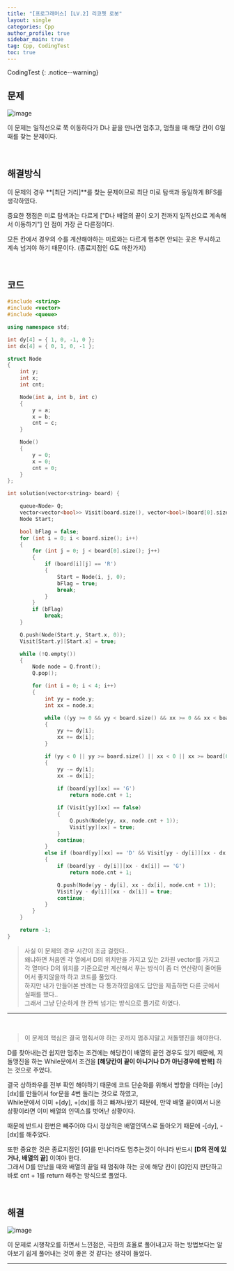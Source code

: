 ```yaml
---
title: "[프로그래머스] [LV.2] 리코쳇 로봇"
layout: single
categories: Cpp
author_profile: true
sidebar_main: true
tag: Cpp, CodingTest
toc: true
---
```



CodingTest
{: .notice--warning}


## 문제

![image](https://user-images.githubusercontent.com/69719507/229309598-087305b1-bab1-44d1-8b41-0dfffa9aa228.png)


이 문제는 일직선으로 쭉 이동하다가 D나 끝을 만나면 멈추고, 멈췄을 때 해당 칸이 G일때를 찾는 문제이다.


<br>


## 해결방식

이 문제의 경우 **[최단 거리]**를 찾는 문제이므로 최단 미로 탐색과 동일하게 BFS를 생각하였다.

중요한 쟁점은 미로 탐색과는 다르게 ["D나 배열의 끝이 오기 전까지 일직선으로 계속해서 이동하기"] 인 점이 가장 큰 다른점이다.

모든 칸에서 경우의 수를 계산해야하는 미로와는 다르게 멈추면 안되는 곳은 무시하고 계속 넘겨야 하기 때문이다. (종료지점인 G도 마찬가지)


<br>


## 코드

```cpp
#include <string>
#include <vector>
#include <queue>

using namespace std;

int dy[4] = { 1, 0, -1, 0 };
int dx[4] = { 0, 1, 0, -1 };

struct Node
{
    int y;
    int x;
    int cnt;

    Node(int a, int b, int c)
    {
        y = a;
        x = b;
        cnt = c;
    }

    Node()
    {
        y = 0;
        x = 0;
        cnt = 0;
    }
};

int solution(vector<string> board) {

    queue<Node> Q;
    vector<vector<bool>> Visit(board.size(), vector<bool>(board[0].size(), false));
    Node Start;

    bool bFlag = false;
    for (int i = 0; i < board.size(); i++)
    {
        for (int j = 0; j < board[0].size(); j++)
        {
            if (board[i][j] == 'R')
            {
                Start = Node(i, j, 0);
                bFlag = true;
                break;
            }
        }
        if (bFlag)
            break;
    }

    Q.push(Node(Start.y, Start.x, 0));
    Visit[Start.y][Start.x] = true;

    while (!Q.empty())
    {
        Node node = Q.front();
        Q.pop();

        for (int i = 0; i < 4; i++)
        {
            int yy = node.y;
            int xx = node.x;

            while ((yy >= 0 && yy < board.size() && xx >= 0 && xx < board[0].size()) && board[yy][xx] != 'D')
            {
                yy += dy[i];
                xx += dx[i];
            }

            if (yy < 0 || yy >= board.size() || xx < 0 || xx >= board[0].size())
            {
                yy -= dy[i];
                xx -= dx[i];
                
                if (board[yy][xx] == 'G')
                    return node.cnt + 1;

                if (Visit[yy][xx] == false)
                {
                    Q.push(Node(yy, xx, node.cnt + 1));
                    Visit[yy][xx] = true;
                }
                continue;
            }
            else if (board[yy][xx] == 'D' && Visit[yy - dy[i]][xx - dx[i]] == false)
            {
                if (board[yy - dy[i]][xx - dx[i]] == 'G')
                    return node.cnt + 1;

                Q.push(Node(yy - dy[i], xx - dx[i], node.cnt + 1));
                Visit[yy - dy[i]][xx - dx[i]] = true;
                continue;
            }          
        }
    }

    return -1;
}
```

> 사실 이 문제의 경우 시간이 조금 걸렸다..    
왜냐하면 처음엔 각 열에서 D의 위치만을 가지고 있는 2차원 vector를 가지고 각 열마다 D의 위치를 기준으로만 계산해서 푸는 방식이 좀 더 연산량이 줄어들어서 좋지않을까 하고 코드를 풀었다.    
하지만 내가 만들어본 반례는 다 통과하였음에도 답안을 제출하면 다른 곳에서 실패를 했다..   
그래서 그냥 단순하게 한 칸씩 넘기는 방식으로 풀기로 하였다.

***

<br>




> 이 문제의 핵심은 결국 멈춰서야 하는 곳까지 멈추지말고 저돌맹진을 해야한다.

D를 찾아내는건 쉽지만 멈추는 조건에는 해당칸이 배열의 끝인 경우도 있기 때문에, 저돌맹진을 하는 While문에서 조건을 **[해당칸이 끝이 아니거나 D가 아닌경우에 반복]** 하는 것으로 주었다.   

결국 상하좌우를 전부 확인 해야하기 때문에 코드 단순화를 위해서 방향을 더하는 [dy] [dx]를 만들어서 for문을 4번 돌리는 것으로 하였고,   
While문에서 이미 +[dy], +[dx]를 하고 빠져나왔기 때문에, 만약 배열 끝이여서 나온 상황이라면 
이미 배열의 인덱스를 벗어난 상황이다.   

때문에 반드시 한번은 빼주어야 다시 정상적은 배열인덱스로 돌아오기 때문에 -[dy], -[dx]를 해주었다.   


또한 중요한 것은 종료지점인 [G]를 만나더라도 멈추는것이 아니라 반드시 **[D의 전에 있거나, 배열의 끝]** 이여야 한다.    
그래서 D를 만났을 때와 배열의 끝일 때 멈춰야 하는 곳에 해당 칸이 [G]인지 판단하고 바로 cnt + 1를 return 해주는 방식으로 풀었다.


<br>



## 해결


![image](https://user-images.githubusercontent.com/69719507/229310374-b9495b04-0f5c-45ce-a173-96938ae11fec.png)


이 문제로 시행착오를 하면서 느낀점은, 극한의 효율로 풀어내고자 하는 방법보다는 알아보기 쉽게 풀어내는 것이 좋은 것 같다는 생각이 들었다.



***